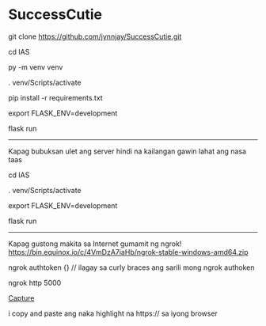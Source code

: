 # SuccessCutie

git clone https://github.com/jynnjay/SuccessCutie.git

cd IAS

py -m venv venv

. venv/Scripts/activate

pip install -r requirements.txt

export FLASK_ENV=development

flask run


---
Kapag bubuksan ulet ang server hindi na kailangan gawin lahat ang nasa taas

cd IAS

. venv/Scripts/activate

export FLASK_ENV=development

flask run


---
Kapag gustong makita sa Internet gumamit ng ngrok! 
https://bin.equinox.io/c/4VmDzA7iaHb/ngrok-stable-windows-amd64.zip

ngrok authtoken {} // ilagay sa curly braces ang sarili mong ngrok authoken

ngrok http 5000

[Capture](https://user-images.githubusercontent.com/85058488/162574693-2355ee3a-6b8a-4c55-88d4-e32303ff454c.PNG)

i copy and paste ang naka highlight na https:// sa iyong browser
